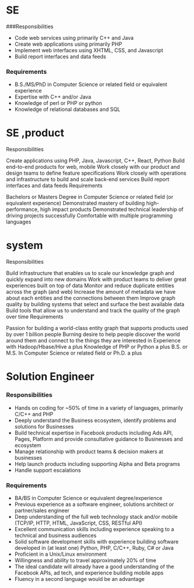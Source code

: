 # SE

###Responsibilities
- Code web services using primarily C++ and Java
- Create web applications using primarily PHP
- Implement web interfaces using XHTML, CSS, and Javascript
- Build report interfaces and data feeds

### Requirements
- B.S./MS/PhD in Computer Science or related field or equivalent experience
- Expertise with C++ and/or Java
- Knowledge of perl or PHP or python
- Knowledge of relational databases and SQL


# SE ,product

Responsibilities

Create applications using PHP, Java, Javascript, C++, React, Python
Build end-to-end products for web, mobile
Work closely with our product and design teams to define feature specifications
Work closely with operations and infrastructure to build and scale back-end services
Build report interfaces and data feeds
Requirements

Bachelors or Masters Degree in Computer Science or related field (or equivalent experience)
Demonstrated mastery of building high-performance, high impact products
Demonstrated technical leadership of driving projects successfully
Comfortable with multiple programming languages


# system

Responsibilities

Build infrastructure that enables us to scale our knowledge graph and quickly expand into new domains
Work with product teams to deliver great experiences built on top of data
Monitor and reduce duplicate entities across the graph (and web)
Increase the amount of metadata we have about each entities and the connections between them
Improve graph quality by building systems that select and surface the best available data
Build tools that allow us to understand and track the quality of the graph over time
Requirements

Passion for building a world-class entity graph that supports products used by over 1 billion people
Burning desire to help people discover the world around them and connect to the things they are interested in
Experience with Hadoop/Hbase/Hive a plus
Knowledge of PHP or Python a plus
B.S. or M.S. In Computer Science or related field or Ph.D. a plus



# Solution Engineer

### Responsibilities
- Hands on coding for ~50% of time in a variety of languages, primarily C/C++ and PHP
- Deeply understand the Business ecosystem, identify problems and solutions for Businesses
- Build technical expertise in Facebook products including Ads API, Pages, Platform and provide consultative guidance to Businesses and ecosystem
- Manage relationship with product teams & decision makers at businesses
- Help launch products including supporting Alpha and Beta programs
- Handle support escalations

### Requirements
- BA/BS in Computer Science or equivalent degree/experience
- Previous experience as a software engineer, solutions architect or partner/sales engineer
- Deep understanding of the full web technology stack and/or mobile (TCP/IP, HTTP, HTML, JavaScript, CSS, RESTful API)
- Excellent communication skills including experience speaking to a technical and business audiences
- Solid software development skills with experience building software developed in (at least one) Python, PHP, C/C++, Ruby, C# or Java
- Proficient in a Unix/Linux environment
- Willingness and ability to travel approximately 20% of time
- The ideal candidate will already have a good understanding of the Facebook APIs, ad tech, and experience building mobile apps
- Fluency in a second language would be an advantage

